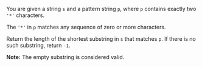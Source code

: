 You are given a string `s` and a pattern string `p`, where `p` contains exactly two `'*'` characters.

The `'*'` in `p` matches any sequence of zero or more characters.

Return the length of the shortest substring in `s` that matches `p`. If there is no such substring, return `-1`.

**Note:** The empty substring is considered valid.
